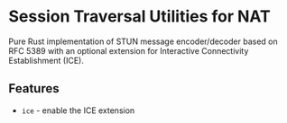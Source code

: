 # Session Traversal Utilities for NAT

Pure Rust implementation of STUN message encoder/decoder based on RFC 5389 with
an optional extension for Interactive Connectivity Establishment (ICE).

## Features

* `ice` - enable the ICE extension
